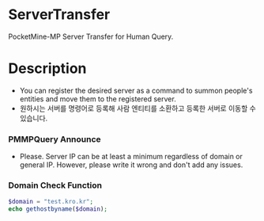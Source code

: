 # ServerTransfer
PocketMine-MP Server Transfer for Human Query.

# Description
 * You can register the desired server as a command to summon people's entities and move them to the registered server.
 * 원하시는 서버를 명령어로 등록해 사람 엔티티를 소환하고 등록한 서버로 이동할 수 있습니다.

### PMMPQuery Announce

- Please. Server IP can be at least a minimum regardless of domain or general IP. However, please write it wrong and don't add any issues.

### Domain Check Function

```php
$domain = "test.kro.kr";
echo gethostbyname($domain);
```
